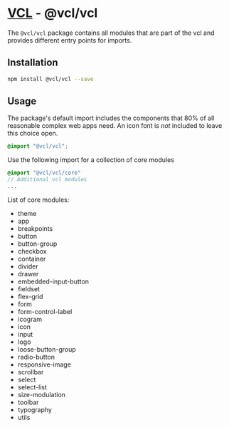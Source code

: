 # [VCL](https://vcl.github.io/) - @vcl/vcl

The `@vcl/vcl` package contains all modules that are part of the vcl and provides different entry points for imports.

## Installation

```sh
npm install @vcl/vcl --save
```

## Usage

The package's default import includes the components that 80% of all reasonable complex web apps need.
An icon font is _not_ included to leave this choice open.

```scss
@import "@vcl/vcl";
```

Use the following import for a collection of core modules

```scss
@import "@vcl/vcl/core"
// Additional vcl modules
...
```

List of core modules:

- theme
- app
- breakpoints
- button
- button-group
- checkbox
- container
- divider
- drawer
- embedded-input-button
- fieldset
- flex-grid
- form
- form-control-label
- icogram
- icon
- input
- logo
- loose-button-group
- radio-button
- responsive-image
- scrollbar
- select
- select-list
- size-modulation
- toolbar
- typography
- utils